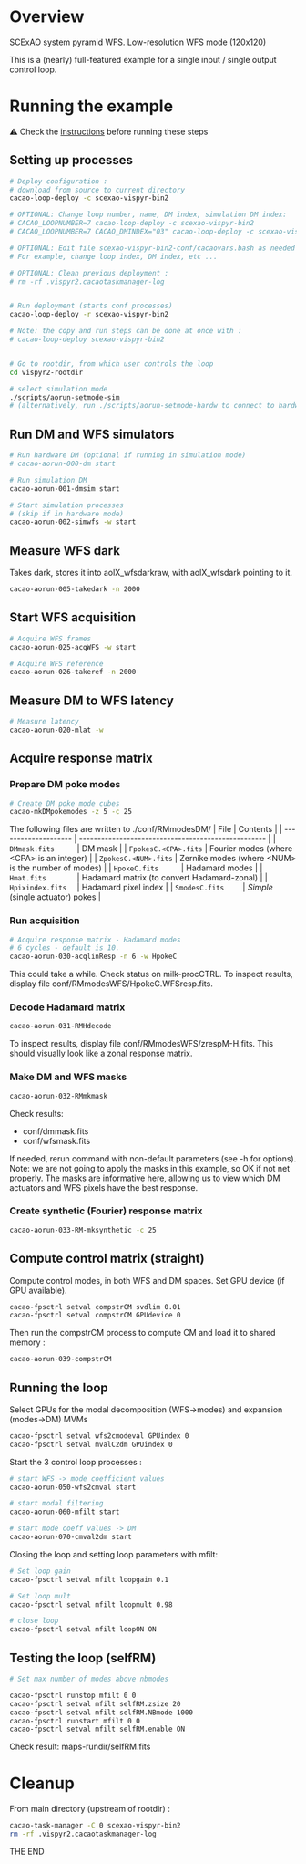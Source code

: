 # Overview

SCExAO system pyramid WFS.
Low-resolution WFS mode (120x120)

This is a (nearly) full-featured example for a single input / single output control loop.


# Running the example

:warning: Check the [instructions](https://github.com/cacao-org/cacao/tree/dev/AOloopControl/examples) before running these steps

## Setting up processes


```bash
# Deploy configuration :
# download from source to current directory
cacao-loop-deploy -c scexao-vispyr-bin2

# OPTIONAL: Change loop number, name, DM index, simulation DM index:
# CACAO_LOOPNUMBER=7 cacao-loop-deploy -c scexao-vispyr-bin2
# CACAO_LOOPNUMBER=7 CACAO_DMINDEX="03" cacao-loop-deploy -c scexao-vispyr-bin2

# OPTIONAL: Edit file scexao-vispyr-bin2-conf/cacaovars.bash as needed
# For example, change loop index, DM index, etc ...

# OPTIONAL: Clean previous deployment :
# rm -rf .vispyr2.cacaotaskmanager-log


# Run deployment (starts conf processes)
cacao-loop-deploy -r scexao-vispyr-bin2

# Note: the copy and run steps can be done at once with :
# cacao-loop-deploy scexao-vispyr-bin2


# Go to rootdir, from which user controls the loop
cd vispyr2-rootdir

# select simulation mode
./scripts/aorun-setmode-sim
# (alternatively, run ./scripts/aorun-setmode-hardw to connect to hardware)
```

## Run DM and WFS simulators

```bash
# Run hardware DM (optional if running in simulation mode)
# cacao-aorun-000-dm start

# Run simulation DM
cacao-aorun-001-dmsim start

# Start simulation processes
# (skip if in hardware mode)
cacao-aorun-002-simwfs -w start
```



## Measure WFS dark


Takes dark, stores it into aolX_wfsdarkraw, with aolX_wfsdark pointing to it.
```bash
cacao-aorun-005-takedark -n 2000
```


## Start WFS acquisition

```bash
# Acquire WFS frames
cacao-aorun-025-acqWFS -w start
```

```bash
# Acquire WFS reference
cacao-aorun-026-takeref -n 2000
```


## Measure DM to WFS latency

```bash
# Measure latency
cacao-aorun-020-mlat -w
```



## Acquire response matrix


### Prepare DM poke modes

```bash
# Create DM poke mode cubes
cacao-mkDMpokemodes -z 5 -c 25
```
The following files are written to ./conf/RMmodesDM/
| File                 | Contents                                            |
| -------------------- | --------------------------------------------------- |
| `DMmask.fits     `   | DM mask                                             |
| `FpokesC.<CPA>.fits` | Fourier modes (where \<CPA> is an integer)          |
| `ZpokesC.<NUM>.fits` | Zernike modes (where \<NUM> is the number of modes) |
| `HpokeC.fits     `   | Hadamard modes                                      |
| `Hmat.fits       `   | Hadamard matrix (to convert Hadamard-zonal)         |
| `Hpixindex.fits  `   | Hadamard pixel index                                |
| `SmodesC.fits    `   | *Simple* (single actuator) pokes                    |



### Run acquisition


```bash
# Acquire response matrix - Hadamard modes
# 6 cycles - default is 10.
cacao-aorun-030-acqlinResp -n 6 -w HpokeC
```
This could take a while. Check status on milk-procCTRL.
To inspect results, display file conf/RMmodesWFS/HpokeC.WFSresp.fits.

### Decode Hadamard matrix

```bash
cacao-aorun-031-RMHdecode
```
To inspect results, display file conf/RMmodesWFS/zrespM-H.fits.
This should visually look like a zonal response matrix.


### Make DM and WFS masks

```bash
cacao-aorun-032-RMmkmask
```
Check results:
- conf/dmmask.fits
- conf/wfsmask.fits

If needed, rerun command with non-default parameters (see -h for options).
Note: we are not going to apply the masks in this example, so OK if not net properly. The masks are informative here, allowing us to view which DM actuators and WFS pixels have the best response.


### Create synthetic (Fourier) response matrix

```bash
cacao-aorun-033-RM-mksynthetic -c 25
```


## Compute control matrix (straight)

Compute control modes, in both WFS and DM spaces.
Set GPU device (if GPU available).

```bash
cacao-fpsctrl setval compstrCM svdlim 0.01
cacao-fpsctrl setval compstrCM GPUdevice 0
```
Then run the compstrCM process to compute CM and load it to shared memory :
```bash
cacao-aorun-039-compstrCM
```



## Running the loop

Select GPUs for the modal decomposition (WFS->modes) and expansion (modes->DM) MVMs
```bash
cacao-fpsctrl setval wfs2cmodeval GPUindex 0
cacao-fpsctrl setval mvalC2dm GPUindex 0
```


Start the 3 control loop processes :

```bash
# start WFS -> mode coefficient values
cacao-aorun-050-wfs2cmval start

# start modal filtering
cacao-aorun-060-mfilt start

# start mode coeff values -> DM
cacao-aorun-070-cmval2dm start

```

Closing the loop and setting loop parameters with mfilt:

```bash
# Set loop gain
cacao-fpsctrl setval mfilt loopgain 0.1

# Set loop mult
cacao-fpsctrl setval mfilt loopmult 0.98

# close loop
cacao-fpsctrl setval mfilt loopON ON

```


## Testing the loop (selfRM)


```bash
# Set max number of modes above nbmodes

cacao-fpsctrl runstop mfilt 0 0
cacao-fpsctrl setval mfilt selfRM.zsize 20
cacao-fpsctrl setval mfilt selfRM.NBmode 1000
cacao-fpsctrl runstart mfilt 0 0
cacao-fpsctrl setval mfilt selfRM.enable ON
```

Check result: maps-rundir/selfRM.fits



# Cleanup

From main directory (upstream of rootdir) :

```bash
cacao-task-manager -C 0 scexao-vispyr-bin2
rm -rf .vispyr2.cacaotaskmanager-log
```



THE END
